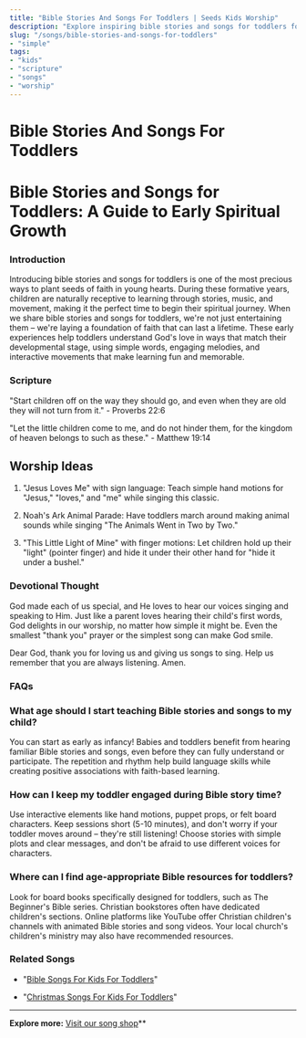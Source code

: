```yaml
---
title: "Bible Stories And Songs For Toddlers | Seeds Kids Worship"
description: "Explore inspiring bible stories and songs for toddlers for children's worship and faith development. Biblical music resources for families and ministry."
slug: "/songs/bible-stories-and-songs-for-toddlers"
- "simple"
tags:
- "kids"
- "scripture"
- "songs"
- "worship"
---
```


# Bible Stories And Songs For Toddlers

# Bible Stories and Songs for Toddlers: A Guide to Early Spiritual Growth

### Introduction
Introducing bible stories and songs for toddlers is one of the most precious ways to plant seeds of faith in young hearts. During these formative years, children are naturally receptive to learning through stories, music, and movement, making it the perfect time to begin their spiritual journey. When we share bible stories and songs for toddlers, we're not just entertaining them – we're laying a foundation of faith that can last a lifetime. These early experiences help toddlers understand God's love in ways that match their developmental stage, using simple words, engaging melodies, and interactive movements that make learning fun and memorable.

### Scripture
"Start children off on the way they should go, and even when they are old they will not turn from it." - Proverbs 22:6

"Let the little children come to me, and do not hinder them, for the kingdom of heaven belongs to such as these." - Matthew 19:14

## Worship Ideas
1. "Jesus Loves Me" with sign language: Teach simple hand motions for "Jesus," "loves," and "me" while singing this classic.

2. Noah's Ark Animal Parade: Have toddlers march around making animal sounds while singing "The Animals Went in Two by Two."

3. "This Little Light of Mine" with finger motions: Let children hold up their "light" (pointer finger) and hide it under their other hand for "hide it under a bushel."

### Devotional Thought
God made each of us special, and He loves to hear our voices singing and speaking to Him. Just like a parent loves hearing their child's first words, God delights in our worship, no matter how simple it might be. Even the smallest "thank you" prayer or the simplest song can make God smile.

Dear God, thank you for loving us and giving us songs to sing. Help us remember that you are always listening. Amen.

### FAQs

### What age should I start teaching Bible stories and songs to my child?
You can start as early as infancy! Babies and toddlers benefit from hearing familiar Bible stories and songs, even before they can fully understand or participate. The repetition and rhythm help build language skills while creating positive associations with faith-based learning.

### How can I keep my toddler engaged during Bible story time?
Use interactive elements like hand motions, puppet props, or felt board characters. Keep sessions short (5-10 minutes), and don't worry if your toddler moves around – they're still listening! Choose stories with simple plots and clear messages, and don't be afraid to use different voices for characters.

### Where can I find age-appropriate Bible resources for toddlers?
Look for board books specifically designed for toddlers, such as The Beginner's Bible series. Christian bookstores often have dedicated children's sections. Online platforms like YouTube offer Christian children's channels with animated Bible stories and song videos. Your local church's children's ministry may also have recommended resources.

### Related Songs

- "[Bible Songs For Kids For Toddlers](/songs/bible-songs-for-kids-for-toddlers/)"

- "[Christmas Songs For Kids For Toddlers](/activities/christmas-songs-for-kids-for-toddlers/)"

---

**Explore more:** [Visit our song shop](https://seedskidsworship.com/shop)**

<!-- Schema Markup -->
<script type="application/ld+json">
{
  "@context": "https://schema.org",
  "@type": "MusicRecording",
  "name": "Bible Stories And Songs For Toddlers",
  "byArtist": {
    "@type": "MusicGroup",
    "name": "Seeds Kids Worship"
  },
  "isFamilyFriendly": true,
  "url": "https://seedskidsworship.com/songs/bible-stories-and-songs-for-toddlers/"
}
</script>